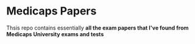 # Medicaps Papers

Thsis repo contains essentially __all the exam papers that I've found from Medicaps University exams and tests__  
